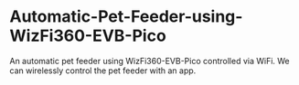 # Automatic-Pet-Feeder-using-WizFi360-EVB-Pico
An automatic pet feeder using WizFi360-EVB-Pico controlled via WiFi. We can wirelessly control the pet feeder with an app.

